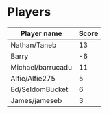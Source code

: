 # Players

| Player name       | Score |
|-------------------|-------|
| Nathan/Taneb      | 13    |
| Barry             | -6    |
| Michael/barrucadu | 11    |
| Alfie/Alfie275    | 5     |
| Ed/SeldomBucket   | 6     |
| James/jameseb     | 3     |
